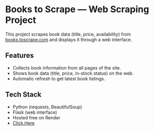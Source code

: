 # Books to Scrape — Web Scraping Project

This project scrapes book data (title, price, availability) from [books.toscrape.com](https://books.toscrape.com/) and displays it through a web interface.

## Features

- Collects book information from all pages of the site.
- Shows book data (title, price, in-stock status) on the web.
- Automatic refresh to get latest book listings.

## Tech Stack

- Python (requests, BeautifulSoup)
- Flask (web interface)
- Hosted free on Render
- [Click.Here](https://scrapedbysumit.codroidhub.com/)

